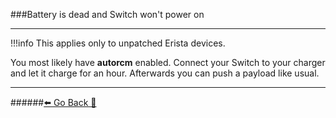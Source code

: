 ###Battery is dead and Switch won't power on
***
!!!info This applies only to unpatched Erista devices.

You most likely have **autorcm** enabled. 
Connect your Switch to your charger and let it charge for an hour. Afterwards you can push a payload like usual.


***
######[⬅️ Go Back 🦝](https://rentry.org/SwitchFAQ)
